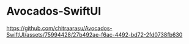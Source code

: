 # Avocados-SwiftUI

https://github.com/chitraarasu/Avocados-SwiftUI/assets/75994428/27b492ae-f6ac-4492-bd72-2fd0738fb630
